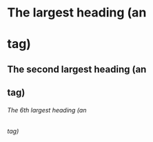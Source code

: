 # The largest heading (an <h1> tag)
## The second largest heading (an <h2> tag)
###### The 6th largest heading (an <h6> tag)
